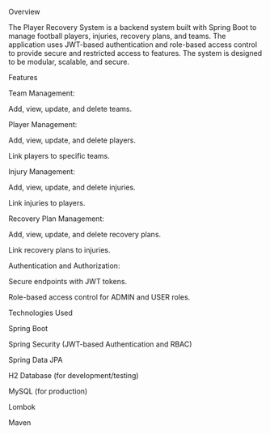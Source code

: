 Overview

The Player Recovery System is a backend system built with Spring Boot to manage football players, injuries, recovery plans, and teams. The application uses JWT-based authentication and role-based access control to provide secure and restricted access to features. The system is designed to be modular, scalable, and secure.

Features

Team Management:

Add, view, update, and delete teams.

Player Management:

Add, view, update, and delete players.

Link players to specific teams.

Injury Management:

Add, view, update, and delete injuries.

Link injuries to players.

Recovery Plan Management:

Add, view, update, and delete recovery plans.

Link recovery plans to injuries.

Authentication and Authorization:

Secure endpoints with JWT tokens.

Role-based access control for ADMIN and USER roles.

Technologies Used

Spring Boot

Spring Security (JWT-based Authentication and RBAC)

Spring Data JPA

H2 Database (for development/testing)

MySQL (for production)

Lombok

Maven
